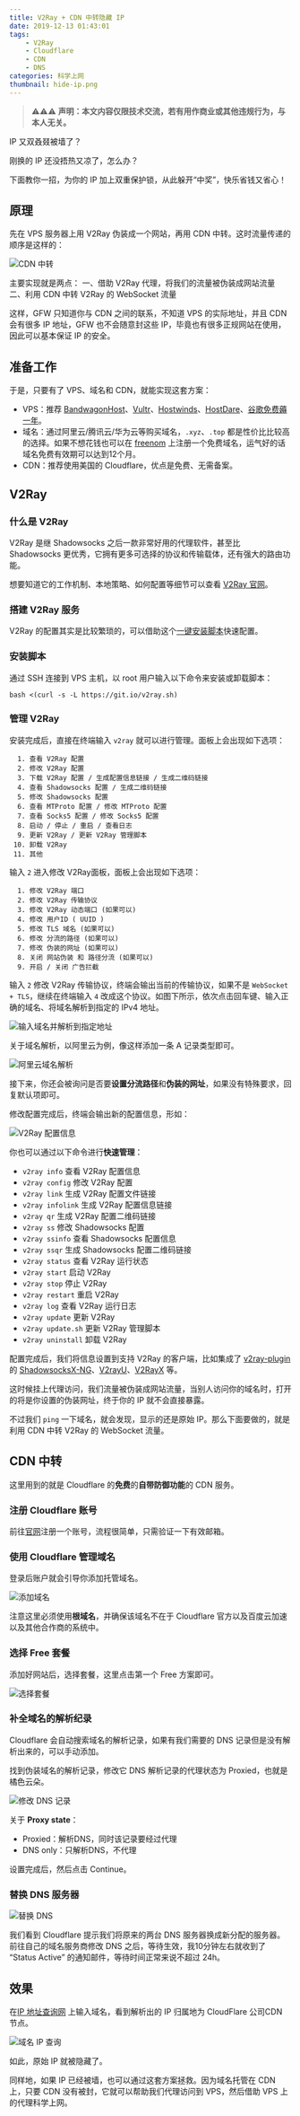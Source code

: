 ```yaml
---
title: V2Ray + CDN 中转隐藏 IP
date: 2019-12-13 01:43:01
tags:
    - V2Ray
    - Cloudflare
    - CDN
    - DNS
categories: 科学上网
thumbnail: hide-ip.png
---
```


> ⚠️⚠️⚠️ **声明：本文内容仅限技术交流，若有用作商业或其他违规行为，与本人无关。**

<!--more-->

IP 又双叒叕被墙了？

刚换的 IP 还没捂热又凉了，怎么办？

下面教你一招，为你的 IP 加上双重保护锁，从此躲开“中奖”，快乐省钱又省心！

## 原理

先在 VPS 服务器上用 V2Ray 伪装成一个网站，再用 CDN 中转。这时流量传递的顺序是这样的：

![CDN 中转](visitor-firewall-cdn-vps-website.png)

主要实现就是两点：
一、借助 V2Ray 代理，将我们的流量被伪装成网站流量
二、利用 CDN 中转 V2Ray 的 WebSocket 流量

这样，GFW 只知道你与 CDN 之间的联系，不知道 VPS 的实际地址，并且 CDN 会有很多 IP 地址，GFW 也不会随意封这些 IP，毕竟也有很多正规网站在使用，因此可以基本保证 IP 的安全。

## 准备工作

于是，只要有了 VPS、域名和 CDN，就能实现这套方案：

- VPS：推荐 [BandwagonHost](https://bandwagonhost.com/)、[Vultr](https://www.vultr.com)、[Hostwinds](https://www.hostwinds.com)、[HostDare](https://manage.hostdare.com/index.php)、[谷歌免费薅一年](teach-you-to-build-a-free-Shadowsocks-service)。
- 域名：通过阿里云/腾讯云/华为云等购买域名，`.xyz`、`.top` 都是性价比比较高的选择。如果不想花钱也可以在 [freenom](http://www.freenom.com/nl/index.html) 上注册一个免费域名，运气好的话域名免费有效期可以达到12个月。
- CDN：推荐使用美国的 Cloudflare，优点是免费、无需备案。

## V2Ray

### 什么是 V2Ray

V2Ray 是继 Shadowsocks 之后一款非常好用的代理软件，甚至比 Shadowsocks 更优秀，它拥有更多可选择的协议和传输载体，还有强大的路由功能。

想要知道它的工作机制、本地策略、如何配置等细节可以查看 [V2Ray 官网](https://www.v2ray.com)。

###  搭建 V2Ray 服务

V2Ray 的配置其实是比较繁琐的，可以借助这个[一键安装脚本](https://github.com/233boy/v2ray/wiki/V2Ray一键安装脚本)快速配置。

### 安装脚本

通过 SSH 连接到 VPS 主机，以 root 用户输入以下命令来安装或卸载脚本：

```
bash <(curl -s -L https://git.io/v2ray.sh)
```

### 管理 V2Ray

安装完成后，直接在终端输入 `v2ray` 就可以进行管理。面板上会出现如下选项：

```
  1. 查看 V2Ray 配置
  2. 修改 V2Ray 配置
  3. 下载 V2Ray 配置 / 生成配置信息链接 / 生成二维码链接
  4. 查看 Shadowsocks 配置 / 生成二维码链接
  5. 修改 Shadowsocks 配置
  6. 查看 MTProto 配置 / 修改 MTProto 配置
  7. 查看 Socks5 配置 / 修改 Socks5 配置
  8. 启动 / 停止 / 重启 / 查看日志
  9. 更新 V2Ray / 更新 V2Ray 管理脚本
 10. 卸载 V2Ray
 11. 其他
```

输入 `2` 进入修改 V2Ray面板，面板上会出现如下选项：

```
  1. 修改 V2Ray 端口
  2. 修改 V2Ray 传输协议
  3. 修改 V2Ray 动态端口 (如果可以)
  4. 修改 用户ID ( UUID )
  5. 修改 TLS 域名 (如果可以)
  6. 修改 分流的路径 (如果可以)
  7. 修改 伪装的网址 (如果可以)
  8. 关闭 网站伪装 和 路径分流 (如果可以)
  9. 开启 / 关闭 广告拦截
```

输入 `2` 修改 V2Ray 传输协议，终端会输出当前的传输协议，如果不是 `WebSocket + TLS`，继续在终端输入 `4` 改成这个协议。如图下所示，依次点击回车键、输入正确的域名、将域名解析到指定的 IPv4 地址。

![输入域名并解析到指定地址](domain-name-resolution.png)

关于域名解析，以阿里云为例，像这样添加一条 A 记录类型即可。

![阿里云域名解析](aliyun-resolution.png)

接下来，你还会被询问是否要**设置分流路径**和**伪装的网址**，如果没有特殊要求，回复默认项即可。

修改配置完成后，终端会输出新的配置信息，形如：

![V2Ray 配置信息](v2ray-config.png)

你也可以通过以下命令进行**快速管理**：

- `v2ray info` 查看 V2Ray 配置信息
- `v2ray config` 修改 V2Ray 配置
- `v2ray link` 生成 V2Ray 配置文件链接
- `v2ray infolink` 生成 V2Ray 配置信息链接
- `v2ray qr` 生成 V2Ray 配置二维码链接
- `v2ray ss` 修改 Shadowsocks 配置
- `v2ray ssinfo` 查看 Shadowsocks 配置信息
- `v2ray ssqr` 生成 Shadowsocks 配置二维码链接
- `v2ray status` 查看 V2Ray 运行状态
- `v2ray start` 启动 V2Ray
- `v2ray stop` 停止 V2Ray
- `v2ray restart` 重启 V2Ray
- `v2ray log` 查看 V2Ray 运行日志
- `v2ray update` 更新 V2Ray
- `v2ray update.sh` 更新 V2Ray 管理脚本
- `v2ray uninstall` 卸载 V2Ray

配置完成后，我们将信息设置到支持 V2Ray 的客户端，比如集成了 [v2ray-plugin](https://github.com/shadowsocks/v2ray-plugin) 的 [ShadowsocksX-NG](https://github.com/shadowsocks/ShadowsocksX-NG)、[V2rayU](https://github.com/yanue/V2rayU)、[V2RayX](https://github.com/Cenmrev/V2RayX) 等。

这时候挂上代理访问，我们流量被伪装成网站流量，当别人访问你的域名时，打开的将是你设置的伪装网址，终于你的 IP 就不会直接暴露。

不过我们 `ping` 一下域名，就会发现，显示的还是原始 IP。那么下面要做的，就是利用 CDN 中转 V2Ray 的 WebSocket 流量。

## CDN 中转

这里用到的就是 Cloudflare 的**免费**的**自带防御功能**的 CDN 服务。

### 注册 Cloudflare 账号

前往[官网](https://www.cloudflare.com/)注册一个账号，流程很简单，只需验证一下有效邮箱。

### 使用 Cloudflare 管理域名

登录后账户就会引导你添加托管域名。

![添加域名](add-site.png)

注意这里必须使用**根域名**，并确保该域名不在于 Cloudflare 官方以及百度云加速以及其他合作商的系统中。

### 选择 Free 套餐

添加好网站后，选择套餐，这里点击第一个 Free 方案即可。

![选择套餐](select-a-plan.png)

### 补全域名的解析纪录

Cloudflare 会自动搜索域名的解析记录，如果有我们需要的 DNS 记录但是没有解析出来的，可以手动添加。

找到伪装域名的解析记录，修改它 DNS 解析记录的代理状态为 Proxied，也就是橘色云朵。

![修改 DNS 记录](revise-dns-record.png)

关于 **Proxy state**：

- Proxied：解析DNS，同时该记录要经过代理
- DNS only：只解析DNS，不代理

设置完成后，然后点击 Continue。

### 替换 DNS 服务器

![替换 DNS](replace-nameservers.png)

我们看到 Cloudflare 提示我们将原来的两台 DNS 服务器换成新分配的服务器。前往自己的域名服务商修改 DNS 之后，等待生效，我10分钟左右就收到了 “Status Active” 的通知邮件，等待时间正常来说不超过 24h。

## 效果

在[IP 地址查询网](https://tool.lu/ip/) 上输入域名，看到解析出的 IP 归属地为 CloudFlare 公司CDN 节点。

![域名 IP 查询](ip-query.png)

如此，原始 IP 就被隐藏了。

同样地，如果 IP 已经被墙，也可以通过这套方案拯救。因为域名托管在 CDN 上，只要 CDN 没有被封，它就可以帮助我们代理访问到 VPS，然后借助 VPS 上的代理科学上网。